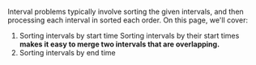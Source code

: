 Interval problems typically involve sorting the given intervals, and then processing each interval in sorted each order. On this page, we'll cover:

1. Sorting intervals by start time
    Sorting intervals by their start times **makes it easy to merge two intervals that are overlapping.**
2. Sorting intervals by end time